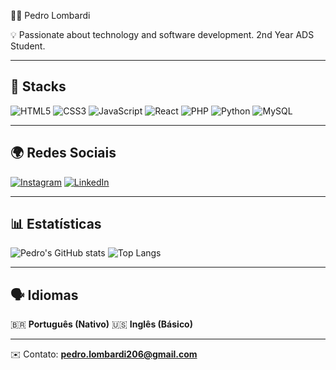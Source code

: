  👨‍💻 Pedro Lombardi

💡 Passionate about technology and software development. 2nd Year ADS Student.

---

## 🚀 Stacks
![HTML5](https://img.shields.io/badge/HTML5-E34F26?style=for-the-badge&logo=html5&logoColor=white)
![CSS3](https://img.shields.io/badge/CSS3-1572B6?style=for-the-badge&logo=css3&logoColor=white)
![JavaScript](https://img.shields.io/badge/JavaScript-F7DF1E?style=for-the-badge&logo=javascript&logoColor=black)
![React](https://img.shields.io/badge/React-20232A?style=for-the-badge&logo=react&logoColor=61DAFB)
![PHP](https://img.shields.io/badge/PHP-777BB4?style=for-the-badge&logo=php&logoColor=white)
![Python](https://img.shields.io/badge/Python-3776AB?style=for-the-badge&logo=python&logoColor=white)
![MySQL](https://img.shields.io/badge/MySQL-005C84?style=for-the-badge&logo=mysql&logoColor=white)

---

## 🌍 Redes Sociais
[![Instagram](https://img.shields.io/badge/Instagram-E4405F?style=for-the-badge&logo=instagram&logoColor=white)](https://www.instagram.com/pedro.augg/)
[![LinkedIn](https://img.shields.io/badge/LinkedIn-0A66C2?style=for-the-badge&logo=linkedin&logoColor=white)](https://www.linkedin.com/in/pedro-lombardi-7781522b7)

---

## 📊 Estatísticas
![Pedro's GitHub stats](https://github-readme-stats.vercel.app/api?username=pedrinquee&show_icons=true&theme=tokyonight)
![Top Langs](https://github-readme-stats.vercel.app/api/top-langs/?username=pedrinquee&layout=compact&theme=tokyonight)

---

## 🗣️ Idiomas
🇧🇷 **Português (Nativo)**
🇺🇸 **Inglês (Básico)**

---

✉️ Contato: **pedro.lombardi206@gmail.com**
